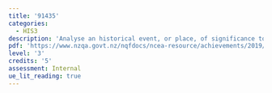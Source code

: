 ```yaml
---
title: '91435'
categories:
  - HIS3
description: 'Analyse an historical event, or place, of significance to New Zealanders'
pdf: 'https://www.nzqa.govt.nz/nqfdocs/ncea-resource/achievements/2019/as91435.pdf'
level: '3'
credits: '5'
assessment: Internal
ue_lit_reading: true
---
```


